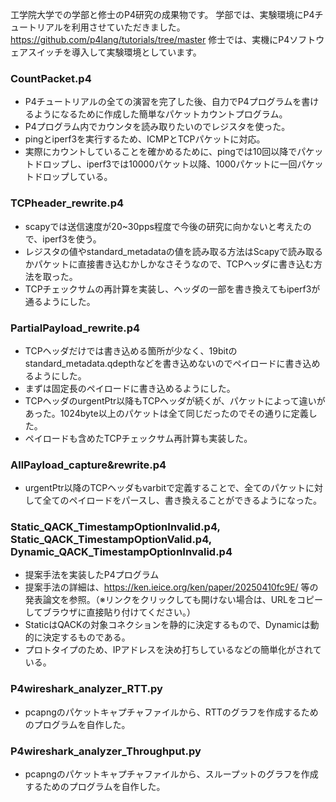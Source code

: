 工学院大学での学部と修士のP4研究の成果物です。
学部では、実験環境にP4チュートリアルを利用させていただきました。https://github.com/p4lang/tutorials/tree/master
修士では、実機にP4ソフトウェアスイッチを導入して実験環境としています。


### CountPacket.p4
- P4チュートリアルの全ての演習を完了した後、自力でP4プログラムを書けるようになるために作成した簡単なパケットカウントプログラム。
- P4プログラム内でカウンタを読み取りたいのでレジスタを使った。
- pingとiperf3を実行するため、ICMPとTCPパケットに対応。
- 実際にカウントしていることを確かめるために、pingでは10回以降でパケットドロップし、iperf3では10000パケット以降、1000パケットに一回パケットドロップしている。

### TCPheader_rewrite.p4
- scapyでは送信速度が20~30pps程度で今後の研究に向かないと考えたので、iperf3を使う。
- レジスタの値やstandard_metadataの値を読み取る方法はScapyで読み取るかパケットに直接書き込むかしかなさそうなので、TCPヘッダに書き込む方法を取った。
- TCPチェックサムの再計算を実装し、ヘッダの一部を書き換えてもiperf3が通るようにした。

### PartialPayload_rewrite.p4
- TCPヘッダだけでは書き込める箇所が少なく、19bitのstandard_metadata.qdepthなどを書き込めないのでペイロードに書き込めるようにした。
- まずは固定長のペイロードに書き込めるようにした。
- TCPヘッダのurgentPtr以降もTCPヘッダが続くが、パケットによって違いがあった。1024byte以上のパケットは全て同じだったのでその通りに定義した。
- ペイロードも含めたTCPチェックサム再計算も実装した。

### AllPayload_capture&rewrite.p4
- urgentPtr以降のTCPヘッダもvarbitで定義することで、全てのパケットに対して全てのペイロードをパースし、書き換えることができるようになった。

### Static_QACK_TimestampOptionInvalid.p4, Static_QACK_TimestampOptionValid.p4, Dynamic_QACK_TimestampOptionInvalid.p4
- 提案手法を実装したP4プログラム
- 提案手法の詳細は、https://ken.ieice.org/ken/paper/20250410fc9E/ 等の発表論文を参照。（※リンクをクリックしても開けない場合は、URLをコピーしてブラウザに直接貼り付けてください。）
- StaticはQACKの対象コネクションを静的に決定するもので、Dynamicは動的に決定するものである。
- プロトタイプのため、IPアドレスを決め打ちしているなどの簡単化がされている。

### P4wireshark_analyzer_RTT.py
- pcapngのパケットキャプチャファイルから、RTTのグラフを作成するためのプログラムを自作した。

### P4wireshark_analyzer_Throughput.py
- pcapngのパケットキャプチャファイルから、スループットのグラフを作成するためのプログラムを自作した。
